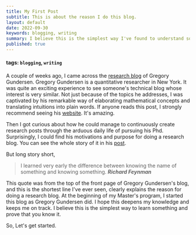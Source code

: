 ```yaml
---
title: My First Post
subtitle: This is about the reason I do this blog.
layout: default
date: 2022-09-30
keywords: blogging, writing
summary: I believe this is the simplest way I've found to understand something and prove that you know something.
published: true
---
```

#### tags: `blogging`, `writing`

A couple of weeks ago, I came across the [research blog](https://gregorygundersen.com/blog/) of Gregory Gundersen. Gregory Gundersen is a quantitative researcher in New York. It was quite an exciting experience to see someone's technical blog whose interest is very similar. Not just because of the topics he addresses, I was captivated by his remarkable way of elaborating mathematical concepts and translating intuitions into plain words. If anyone reads this post, I strongly recommend seeing his [website](https://gregorygundersen.com). It's amazing.

Then I got curious about how he could manage to continuously create research posts through the arduous daily life of pursuing his Phd. Surprisingly, I could find his motivations and purpose for doing a research blog. You can see the whole story of it in his [post](https://gregorygundersen.com/blog/2020/01/12/why-research-blog/).

But long story short, 

>I learned very early the difference between knowing the name of something and knowing something. 
***Richard Feynman***

This quote was from the top of the front page of Gregory Gundersen's blog, and this is the shortest line I've ever seen, clearly explains the reason for doing a research blog. At the beginning of my Master's program, I started this blog as Gregory Gundersen did. I hope this deepens my knowledge and keeps me on track. I believe this is the simplest way to learn something and prove that you know it.

So, Let's get started.

